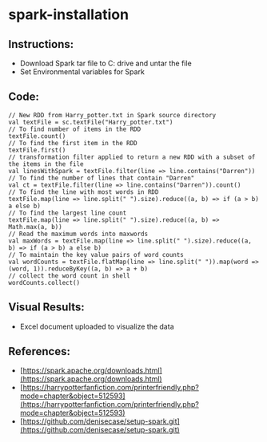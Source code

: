 # spark-installation
## Instructions:
* Download Spark tar file to C: drive and untar the file
* Set Environmental variables for Spark
## Code:
```
// New RDD from Harry_potter.txt in Spark source directory
val textFile = sc.textFile("Harry_potter.txt")
// To find number of items in the RDD
textFile.count()
// To find the first item in the RDD
textFile.first()
// transformation filter applied to return a new RDD with a subset of the items in the file
val linesWithSpark = textFile.filter(line => line.contains("Darren"))
// To find the number of lines that contain "Darren"
val ct = textFile.filter(line => line.contains("Darren")).count()
// To find the line with most words in RDD
textFile.map(line => line.split(" ").size).reduce((a, b) => if (a > b) a else b)
// To find the largest line count
textFile.map(line => line.split(" ").size).reduce((a, b) => Math.max(a, b))
// Read the maximum words into maxwords
val maxWords = textFile.map(line => line.split(" ").size).reduce((a, b) => if (a > b) a else b)
// To maintain the key value pairs of word counts
val wordCounts = textFile.flatMap(line => line.split(" ")).map(word => (word, 1)).reduceByKey((a, b) => a + b)
// collect the word count in shell
wordCounts.collect()
```
## Visual Results:
* Excel document uploaded to visualize the data
## References:
* [https://spark.apache.org/downloads.html](https://spark.apache.org/downloads.html)
* [https://harrypotterfanfiction.com/printerfriendly.php?mode=chapter&object=512593](https://harrypotterfanfiction.com/printerfriendly.php?mode=chapter&object=512593)
* [https://github.com/denisecase/setup-spark.git](https://github.com/denisecase/setup-spark.git)

